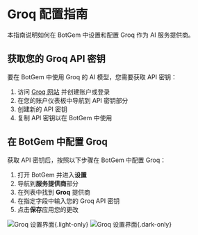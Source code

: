 # Groq 配置指南

本指南说明如何在 BotGem 中设置和配置 Groq 作为 AI 服务提供商。

## 获取您的 Groq API 密钥

要在 BotGem 中使用 Groq 的 AI 模型，您需要获取 API 密钥：

1. 访问 [Groq 网站](https://console.groq.com/keys) 并创建账户或登录
2. 在您的账户仪表板中导航到 API 密钥部分
3. 创建新的 API 密钥
4. 复制 API 密钥以在 BotGem 中使用

## 在 BotGem 中配置 Groq

获取 API 密钥后，按照以下步骤在 BotGem 中配置 Groq：

1. 打开 BotGem 并进入**设置**
2. 导航到**服务提供商**部分
3. 在列表中找到 **Groq** 提供商
4. 在指定字段中输入您的 Groq API 密钥
5. 点击**保存**应用您的更改

![Groq 设置界面](/groq.png){.light-only}
![Groq 设置界面](/groq-dark.png){.dark-only}

